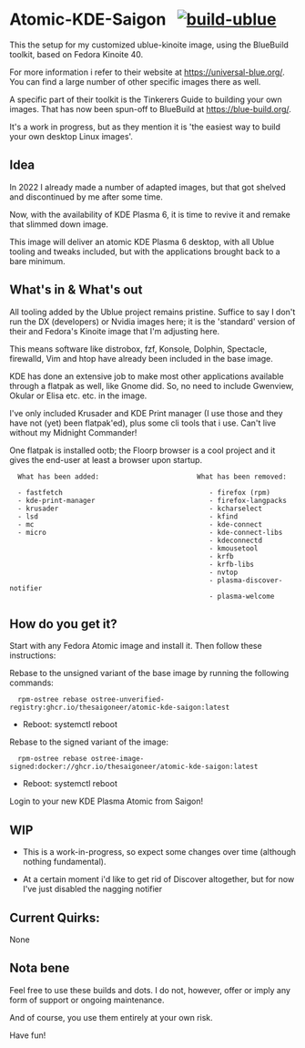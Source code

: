 # Atomic-KDE-Saigon &nbsp; [![build-ublue](https://github.com/blue-build/template/actions/workflows/build.yml/badge.svg)](https://github.com/blue-build/template/actions/workflows/build.yml)

This the setup for my customized ublue-kinoite image, using the BlueBuild toolkit, based on Fedora Kinoite 40.

For more information i refer to their website at https://universal-blue.org/. You can find a large number of other specific images there as well.

A specific part of their toolkit is the Tinkerers Guide to building your own images. That has now been spun-off to BlueBuild at https://blue-build.org/. 

It's a work in progress, but as they mention it is 'the easiest way to build your own desktop Linux images'.


## Idea

In 2022 I already made a number of adapted images, but that got shelved and discontinued by me after some time.

Now, with the availability of KDE Plasma 6, it is time to revive it and remake that slimmed down image. 

This image will deliver an atomic KDE Plasma 6 desktop, with all Ublue tooling and tweaks included, but with the applications brought back to a bare minimum.


## What's in & What's out

All tooling added by the Ublue project remains pristine. Suffice to say I don't run the DX (developers) or Nvidia images here; it is the 'standard' version of their and Fedora's Kinoite image that I'm adjusting here.

This means software like distrobox, fzf, Konsole, Dolphin, Spectacle, firewalld, Vim and htop have already been included in the base image.

KDE has done an extensive job to make most other applications available through a flatpak as well, like Gnome did. So, no need to include Gwenview, Okular or Elisa etc. etc. in the image. 

I've only included Krusader and KDE Print manager (I use those and they have not (yet) been flatpak'ed), plus some cli tools that i use. Can't live without my Midnight Commander!

One flatpak is installed ootb; the Floorp browser is a cool project and it gives the end-user at least a browser upon startup.


      What has been added:                        What has been removed:      
      
      - fastfetch                                    - firefox (rpm)
      - kde-print-manager                            - firefox-langpacks
      - krusader                                     - kcharselect
      - lsd                                          - kfind  
      - mc                                           - kde-connect 
      - micro                                        - kde-connect-libs 
                                                     - kdeconnectd 
                                                     - kmousetool
                                                     - krfb 
                                                     - krfb-libs 
                                                     - nvtop 
                                                     - plasma-discover-notifier 
                                                     - plasma-welcome 
                                                      
                                                      
      
      
## How do you get it?

Start with any Fedora Atomic image and install it. Then follow these instructions:

Rebase to the unsigned variant of the base image by running the following commands:

      rpm-ostree rebase ostree-unverified-registry:ghcr.io/thesaigoneer/atomic-kde-saigon:latest

* Reboot: systemctl reboot

Rebase to the signed variant of the image: 

      rpm-ostree rebase ostree-image-signed:docker://ghcr.io/thesaigoneer/atomic-kde-saigon:latest

* Reboot: systemctl reboot

Login to your new KDE Plasma Atomic from Saigon!

## WIP

* This is a work-in-progress, so expect some changes over time (although nothing fundamental). 
      
* At a certain moment i'd like to get rid of Discover altogether, but for now I've just disabled the nagging notifier
                         
## Current Quirks:

None

## Nota bene

Feel free to use these builds and dots. I do not, however, offer or imply any form of support or ongoing maintenance. 

And of course, you use them entirely at your own risk. 

Have fun!
